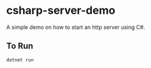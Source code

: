 # csharp-server-demo

A simple demo on how to start an http server using C#.

## To Run

```
dotnet run
```
